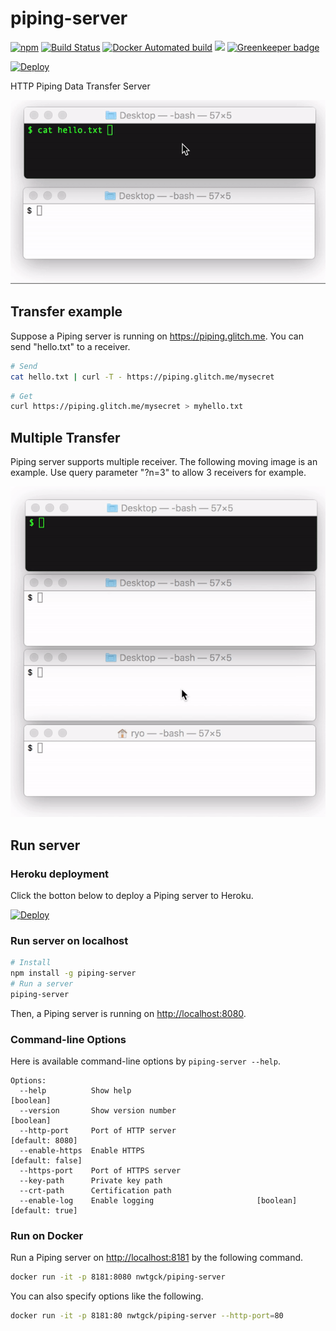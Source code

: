 # piping-server
[![npm](https://img.shields.io/npm/v/piping-server.svg)](https://www.npmjs.com/package/piping-server)
 [![Build Status](https://travis-ci.com/nwtgck/piping-server.svg?branch=develop)](https://travis-ci.com/nwtgck/piping-server) 
[![Docker Automated build](https://img.shields.io/docker/automated/nwtgck/piping-server.svg)](https://hub.docker.com/r/nwtgck/piping-server/)
 [![](https://images.microbadger.com/badges/image/nwtgck/piping-server.svg)](https://microbadger.com/images/nwtgck/piping-server "Get your own image badge on microbadger.com") [![Greenkeeper badge](https://badges.greenkeeper.io/nwtgck/piping-server.svg)](https://greenkeeper.io/)

 [![Deploy](https://www.herokucdn.com/deploy/button.svg)](https://heroku.com/deploy)

HTTP Piping Data Transfer Server

![piping server transfer](demo_images/piping-server.gif)

## Transfer example

Suppose a Piping server is running on <https://piping.glitch.me>. You can send "hello.txt" to a receiver.

```bash
# Send
cat hello.txt | curl -T - https://piping.glitch.me/mysecret
```

```bash
# Get
curl https://piping.glitch.me/mysecret > myhello.txt 
```

## Multiple Transfer

Piping server supports multiple receiver. The following moving image is an example. Use query parameter "?n=3" to allow 3 receivers for example.

![Piping server multiple transfer](demo_images/piping-server-multi-transfer.gif)

## Run server

### Heroku deployment

Click the botton below to deploy a Piping server to Heroku.

[![Deploy](https://www.herokucdn.com/deploy/button.svg)](https://heroku.com/deploy)


### Run server on localhost

```bash
# Install
npm install -g piping-server
# Run a server
piping-server
```
Then, a Piping server is running on <http://localhost:8080>.

### Command-line Options

Here is available command-line options by `piping-server --help`.

```
Options:
  --help          Show help                                            [boolean]
  --version       Show version number                                  [boolean]
  --http-port     Port of HTTP server                            [default: 8080]
  --enable-https  Enable HTTPS                                  [default: false]
  --https-port    Port of HTTPS server
  --key-path      Private key path
  --crt-path      Certification path
  --enable-log    Enable logging                       [boolean] [default: true]
```

### Run on Docker

Run a Piping server on <http://localhost:8181> by the following command.

```bash
docker run -it -p 8181:8080 nwtgck/piping-server
```

You can also specify options like the following.

```bash
docker run -it -p 8181:80 nwtgck/piping-server --http-port=80
```

